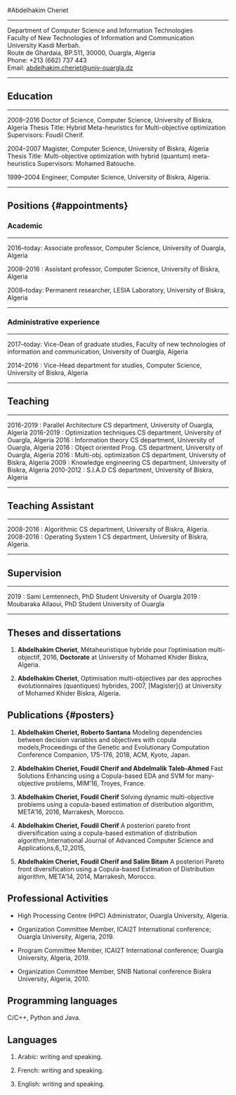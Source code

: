 ---
---
#Abdelhakim Cheriet
  -------------------------------------------------------------- -- --
                                                                    
                                                                    
  Department of Computer Science and Information Technologies       
  Faculty of New Technologies of Information and Communication      
  University Kasdi Merbah.                                          
  Route de Ghardaia, BP.511, 30000, Ouargla, Algeria                
  Phone: $+$213 (662) 737 443                                       
  Email: abdelhakim.cheriet@univ-ouargla.dz                         
  -------------------------------------------------------------- -- --

Education
---------

  ----------- ----------------------------------------------------------------------------------
  
  2008–2016   Doctor of Science, Computer Science, University of Biskra, Algeria
              Thesis Title: Hybrid Meta-heuristics for Multi-objective optimization
              Supervisors: Foudil Cherif.
              
  2004–2007   Magister, Computer Science, University of Biskra, Algeria
              Thesis Title: Multi-objective optimization with hybrid (quantum) meta-heuristics
              Supervisors: Mohamed Batouche.
              
  1999–2004   Engineer, Computer Science, University of Biskra, Algeria.
  
  ----------- ----------------------------------------------------------------------------------

Positions {#appointments}
---------

### Academic

  ------------ -----------------------------------------------------------------------
  
  2016–today:   Associate professor, Computer Science, University of Ouargla, Algeria
  
  2008–2016 :   Assistant professor, Computer Science, University of Biskra, Algeria
  
  2008–today:   Permanent researcher, LESIA Laboratory, University of Biskra, Algeria
  
  ------------ -----------------------------------------------------------------------

### Administrative experience

  ------------ -----------------------------------------------------------------------------------------------------------------------------
  
  2017–today:   Vice-Dean of graduate studies, Faculty of new technologies of information and communication, University of Ouargla, Algeria
  
  2014–2016 :   Vice-Head department for studies, Computer Science, University of Biskra, Algeria
  
  ------------ -----------------------------------------------------------------------------------------------------------------------------

Teaching
--------

  ----------- ------------------------- -----------------------------------------------
  2016-2019 :  Parallel Architecture     CS department, University of Ouargla, Algeria
  2016-2019 :  Optimization techniques   CS department, University of Ouargla, Algeria
  2016      :  Information theory        CS department, University of Ouargla, Algeria
  2016      :  Object oriented Prog.     CS department, University of Ouargla, Algeria
  2016      :  Multi-obj. optimization   CS department, University of Biskra, Algeria
  2009      :  Knowledge engineering     CS department, University of Biskra, Algeria
  2010-2012 :  S.I.A.D                   CS department, University of Biskra, Algeria
  ----------- ------------------------- -----------------------------------------------

Teaching Assistant
------------------

  ----------- -------------------- -----------------------------------------------
  2008-2016  : Algorithmic          CS department, University of Biskra, Algeria.
  2008-2016  : Operating System 1   CS department, University of Biskra, Algeria.
  ----------- -------------------- -----------------------------------------------

Supervision
-----------

  ------ -------------------------------- -----------------------
  2019  : Sami Lemtennech, PhD Student     University of Ouargla
  2019  : Moubaraka Allaoui, PhD Student   University of Ouargla
  ------ -------------------------------- -----------------------

Theses and dissertations
------------------------

1.  **Abdelhakim Cheriet**, Métaheuristique hybride pour l’optimisation
    multi-objectif, 2016, **Doctorate** at University of Mohamed Khider
    Biskra, Algeria.

2.  **Abdelhakim Cheriet**, Optimisation multi-objectives par des
    approches évolutionnaires (quantiques) hybrides, 2007, [Magister]{}
    at University of Mohamed Khider Biskra, Algeria.

Publications {#posters}
------------

1.  **Abdelhakim Cheriet, Roberto Santana** Modeling dependencies
    between decision variables and objectives with copula
    models,Proceedings of the Genetic and Evolutionary Computation
    Conference Companion, 175-176, 2018, ACM, Kyoto, Japan.

2.  **Abdelhakim Cheriet, Foudil Cherif and Abdelmalik Taleb-Ahmed**
    Fast Solutions Enhancing using a Copula-based EDA and SVM for
    many-objective problems, MIM’16, Troyes, France.

3.  **Abdelhakim Cheriet, Foudil Cherif** Solving dynamic
    multi-objective problems using a copula-based estimation of
    distribution algorithm, META’16, 2016, Marrakesh, Morocco.

4.  **Abdelhakim Cheriet, Foudil Cherif** A posteriori pareto front
    diversification using a copula-based estimation of distribution
    algorithm,International Journal of Advanced Computer Science and
    Applications,6,,12,2015,

5.  **Abdelhakim Cheriet, Foudil Cherif and Salim Bitam** A posteriori
    Pareto front diversification using a Copula-based Estimation of
    Distribution algorithm, META’14, 2014, Marrakesh, Morocco.

Professional Activities
-----------------------

-   High Processing Centre (HPC) Administrator, Ouargla University,
    Algeria.

-   Organization Committee Member, ICAI2T International conference;
    Ouargla University, Algeria, 2019.

-   Program Committee Member, ICAI2T International conference; Ouargla
    University, Algeria, 2019.

-   Organization Committee Member, SNIB National conference Biskra
    University, Algeria, 2010.

Programming languages
---------------------

C/C++, Python and Java.

Languages
---------

1.  Arabic: writing and speaking.

2.  French: writing and speaking.

3.  English: writing and speaking.
